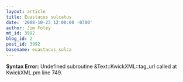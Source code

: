 ```yaml
---
layout: article
title: Euastacus sulcatus
date: '2008-10-23 12:00:00 -0700'
author: Jim Foley
mt_id: 3992
blog_id: 2
post_id: 3992
basename: euastacus_sulca
---
```

<p><strong>Syntax Error:</strong> Undefined subroutine &Text::KwickXML::tag_url called at KwickXML.pm line 749.
</p>
